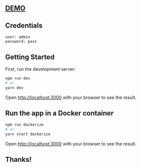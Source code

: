 ## [DEMO](https://indexapp.vercel.app)

## Credentials
```
user: admin
password: pass
```

## Getting Started

First, run the development server:

```bash
npm run dev
# or
yarn dev
```

Open [http://localhost:3000](http://localhost:3000) with your browser to see the result.

## Run the app in a Docker container

```bash
npm run dockerize
# or
yarn start dockerize
```
Open [http://localhost:3000](http://localhost:3000) with your browser to see the result.


## Thanks!
